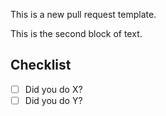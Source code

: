 This is a new pull request template.


This is the second block of text.

## Checklist
- [ ] Did you do X?
- [ ] Did you do Y?

